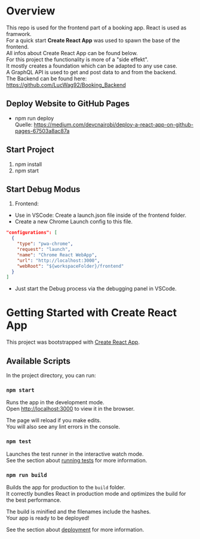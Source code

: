 # Overview
This repo is used for the frontend part of a booking app. React is used as framwork.  
For a quick start **Create React App** was used to spawn the base of the frontend.  
All infos about Create React App can be found below.  
For this project the functionality is more of a "side effekt".  
It mostly creates a foundation which can be adapted to any use case.  
A GraphQL API is used to get and post data to and from the backend.  
The Backend can be found here: https://github.com/LucWag92/Booking_Backend  

## Deploy Website to GitHub Pages
- npm run deploy  
Quelle: https://medium.com/devcnairobi/deploy-a-react-app-on-github-pages-67503a8ac87a

## Start Project
1. npm install
2. npm start

## Start Debug Modus
1. Frontend:
- Use in VSCode: Create a launch.json file inside of the frontend folder.
-  Create a new Chrome Launch config to this file.
  ```json
  "configurations": [
    {
      "type": "pwa-chrome",
      "request": "launch",
      "name": "Chrome React WebApp",
      "url": "http://localhost:3000",
      "webRoot": "${workspaceFolder}/frontend"
    }
  ]
  ```
- Just start the Debug process via the debugging panel in VSCode.




# Getting Started with Create React App

This project was bootstrapped with [Create React App](https://github.com/facebook/create-react-app).

## Available Scripts

In the project directory, you can run:

### `npm start`

Runs the app in the development mode.\
Open [http://localhost:3000](http://localhost:3000) to view it in the browser.

The page will reload if you make edits.\
You will also see any lint errors in the console.

### `npm test`

Launches the test runner in the interactive watch mode.\
See the section about [running tests](https://facebook.github.io/create-react-app/docs/running-tests) for more information.

### `npm run build`

Builds the app for production to the `build` folder.\
It correctly bundles React in production mode and optimizes the build for the best performance.

The build is minified and the filenames include the hashes.\
Your app is ready to be deployed!

See the section about [deployment](https://facebook.github.io/create-react-app/docs/deployment) for more information.
